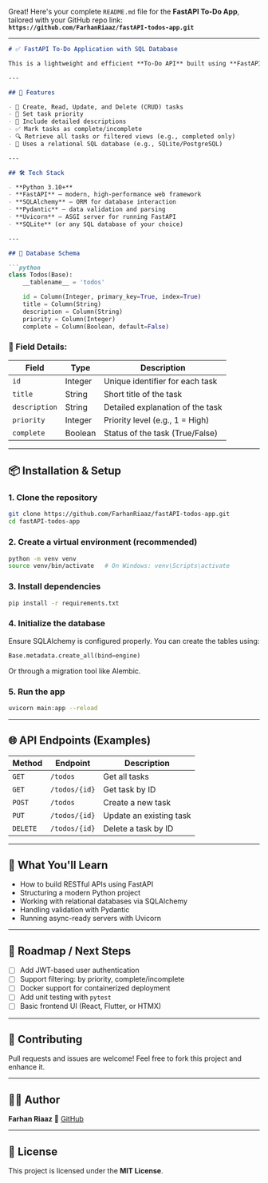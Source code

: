 Great! Here's your complete `README.md` file for the **FastAPI To-Do App**, tailored with your GitHub repo link:
**`https://github.com/FarhanRiaaz/fastAPI-todos-app.git`**

---

````markdown
# ✅ FastAPI To-Do Application with SQL Database

This is a lightweight and efficient **To-Do API** built using **FastAPI** and **SQLAlchemy**, designed to manage tasks with features like prioritization, completion tracking, and detailed descriptions.

---

## 📌 Features

- 📝 Create, Read, Update, and Delete (CRUD) tasks
- 🔢 Set task priority
- 📄 Include detailed descriptions
- ✅ Mark tasks as complete/incomplete
- 🔍 Retrieve all tasks or filtered views (e.g., completed only)
- 💾 Uses a relational SQL database (e.g., SQLite/PostgreSQL)

---

## 🛠️ Tech Stack

- **Python 3.10+**
- **FastAPI** — modern, high-performance web framework
- **SQLAlchemy** — ORM for database interaction
- **Pydantic** — data validation and parsing
- **Uvicorn** — ASGI server for running FastAPI
- **SQLite** (or any SQL database of your choice)

---

## 🧱 Database Schema

```python
class Todos(Base):
    __tablename__ = 'todos'

    id = Column(Integer, primary_key=True, index=True)
    title = Column(String)
    description = Column(String)
    priority = Column(Integer)
    complete = Column(Boolean, default=False)
````

### 🔹 Field Details:

| Field         | Type    | Description                      |
| ------------- | ------- | -------------------------------- |
| `id`          | Integer | Unique identifier for each task  |
| `title`       | String  | Short title of the task          |
| `description` | String  | Detailed explanation of the task |
| `priority`    | Integer | Priority level (e.g., 1 = High)  |
| `complete`    | Boolean | Status of the task (True/False)  |

---

## 📦 Installation & Setup

### 1. Clone the repository

```bash
git clone https://github.com/FarhanRiaaz/fastAPI-todos-app.git
cd fastAPI-todos-app
```

### 2. Create a virtual environment (recommended)

```bash
python -m venv venv
source venv/bin/activate   # On Windows: venv\Scripts\activate
```

### 3. Install dependencies

```bash
pip install -r requirements.txt
```

### 4. Initialize the database

Ensure SQLAlchemy is configured properly. You can create the tables using:

```python
Base.metadata.create_all(bind=engine)
```

Or through a migration tool like Alembic.

### 5. Run the app

```bash
uvicorn main:app --reload
```

---

## 🌐 API Endpoints (Examples)

| Method   | Endpoint      | Description             |
| -------- | ------------- | ----------------------- |
| `GET`    | `/todos`      | Get all tasks           |
| `GET`    | `/todos/{id}` | Get task by ID          |
| `POST`   | `/todos`      | Create a new task       |
| `PUT`    | `/todos/{id}` | Update an existing task |
| `DELETE` | `/todos/{id}` | Delete a task by ID     |

---

## 🧠 What You'll Learn

* How to build RESTful APIs using FastAPI
* Structuring a modern Python project
* Working with relational databases via SQLAlchemy
* Handling validation with Pydantic
* Running async-ready servers with Uvicorn

---

## 🚧 Roadmap / Next Steps

* [ ] Add JWT-based user authentication
* [ ] Support filtering: by priority, complete/incomplete
* [ ] Docker support for containerized deployment
* [ ] Add unit testing with `pytest`
* [ ] Basic frontend UI (React, Flutter, or HTMX)

---

## 🙌 Contributing

Pull requests and issues are welcome!
Feel free to fork this project and enhance it.

---

## 👨‍💻 Author

**Farhan Riaaz**
🔗 [GitHub](https://github.com/FarhanRiaaz)

---

## 📃 License

This project is licensed under the **MIT License**.

````